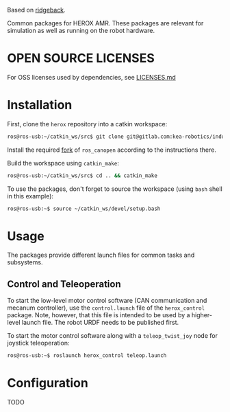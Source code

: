 Based on [ridgeback](https://github.com/ridgeback/ridgeback).

Common packages for HEROX AMR. These packages are relevant for simulation as well as running on the robot hardware.

# OPEN SOURCE LICENSES

For OSS licenses used by dependencies, see [LICENSES.md](LICENSES.md)

# Installation

First, clone the `herox` repository into a catkin workspace:

```bash
ros@ros-usb:~/catkin_ws/src$ git clone git@gitlab.com:kea-robotics/industry_projects/21_amr/herox.git
```

Install the required [fork](https://gitlab.com/kea-robotics/industry_projects/21_amr/ros_canopen) of `ros_canopen` according to the instructions there.

Build the workspace using `catkin_make`:

```bash
ros@ros-usb:~/catkin_ws/src$ cd .. && catkin_make
```

To use the packages, don't forget to source the workspace (using `bash` shell in this example):

```bash
ros@ros-usb:~$ source ~/catkin_ws/devel/setup.bash
```

# Usage

The packages provide different launch files for common tasks and subsystems.

## Control and Teleoperation

To start the low-level motor control software (CAN communication and mecanum controller), use the `control.launch` file of the `herox_control` package. Note, however, that this file is intended to be used by a higher-level launch file. The robot URDF needs to be published first.

To start the motor control software along with a `teleop_twist_joy` node for joystick teleoperation:

```bash
ros@ros-usb:~$ roslaunch herox_control teleop.launch
```

# Configuration

TODO
